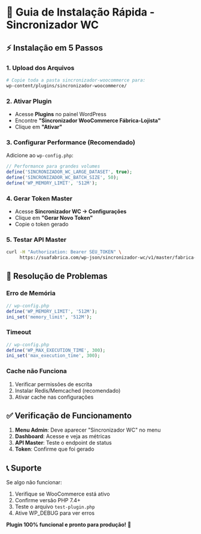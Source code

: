# 🚀 Guia de Instalação Rápida - Sincronizador WC

## ⚡ Instalação em 5 Passos

### 1. Upload dos Arquivos
```bash
# Copie toda a pasta sincronizador-woocommerce para:
wp-content/plugins/sincronizador-woocommerce/
```

### 2. Ativar Plugin
- Acesse **Plugins** no painel WordPress
- Encontre **"Sincronizador WooCommerce Fábrica-Lojista"**
- Clique em **"Ativar"**

### 3. Configurar Performance (Recomendado)
Adicione ao `wp-config.php`:
```php
// Performance para grandes volumes
define('SINCRONIZADOR_WC_LARGE_DATASET', true);
define('SINCRONIZADOR_WC_BATCH_SIZE', 50);
define('WP_MEMORY_LIMIT', '512M');
```

### 4. Gerar Token Master
- Acesse **Sincronizador WC → Configurações**
- Clique em **"Gerar Novo Token"**
- Copie o token gerado

### 5. Testar API Master
```bash
curl -H "Authorization: Bearer SEU_TOKEN" \
     https://suafabrica.com/wp-json/sincronizador-wc/v1/master/fabrica-status
```

## 🔧 Resolução de Problemas

### Erro de Memória
```php
// wp-config.php
define('WP_MEMORY_LIMIT', '512M');
ini_set('memory_limit', '512M');
```

### Timeout
```php
// wp-config.php  
define('WP_MAX_EXECUTION_TIME', 300);
ini_set('max_execution_time', 300);
```

### Cache não Funciona
1. Verificar permissões de escrita
2. Instalar Redis/Memcached (recomendado)
3. Ativar cache nas configurações

## ✅ Verificação de Funcionamento

1. **Menu Admin**: Deve aparecer "Sincronizador WC" no menu
2. **Dashboard**: Acesse e veja as métricas
3. **API Master**: Teste o endpoint de status
4. **Token**: Confirme que foi gerado

## 📞 Suporte

Se algo não funcionar:
1. Verifique se WooCommerce está ativo
2. Confirme versão PHP 7.4+
3. Teste o arquivo `test-plugin.php`
4. Ative WP_DEBUG para ver erros

**Plugin 100% funcional e pronto para produção!** 🎉
